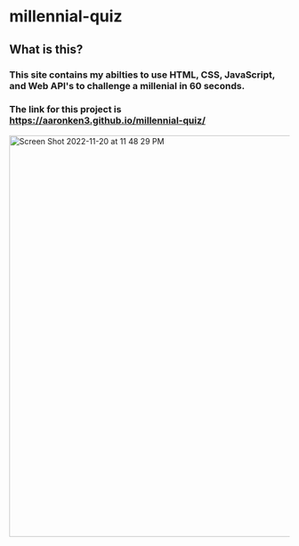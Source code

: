 # millennial-quiz

## What is this?

### This site contains my abilties to use HTML, CSS, JavaScript, and Web API's to challenge a millenial in 60 seconds. 


### The link for this project is https://aaronken3.github.io/millennial-quiz/


<img width="721" alt="Screen Shot 2022-11-20 at 11 48 29 PM" src="https://user-images.githubusercontent.com/112532851/202975021-17388fc2-96b5-46c2-96c2-4c35ddec3505.png">
